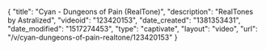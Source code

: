 {
    "title": "Cyan - Dungeons of Pain (RealTone)",
    "description": "RealTones by Astralized",
    "videoid": "123420153",
    "date_created": "1381353431",
    "date_modified": "1517274453",
    "type": "captivate",
    "layout": "video",
    "url": "\/v\/cyan-dungeons-of-pain-realtone\/123420153"
}